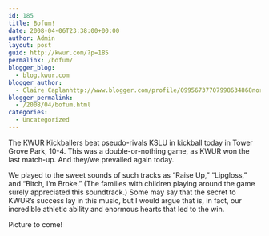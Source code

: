 ```yaml
---
id: 185
title: Bofum!
date: 2008-04-06T23:38:00+00:00
author: Admin
layout: post
guid: http://kwur.com/?p=185
permalink: /bofum/
blogger_blog:
  - blog.kwur.com
blogger_author:
  - Claire Caplanhttp://www.blogger.com/profile/09956737707998634868noreply@blogger.com
blogger_permalink:
  - /2008/04/bofum.html
categories:
  - Uncategorized
---
```

<div class="pf-content">
  <p>
    The KWUR Kickballers beat pseudo-rivals KSLU in kickball today in Tower Grove Park, 10-4. This was a double-or-nothing game, as KWUR won the last match-up. And they/we prevailed again today.
  </p>
  
  <p>
    We played to the sweet sounds of such tracks as &#8220;Raise Up,&#8221; &#8220;Lipgloss,&#8221; and &#8220;Bitch, I&#8217;m Broke.&#8221; (The families with children playing around the game surely appreciated this soundtrack.) Some may say that the secret to KWUR&#8217;s success lay in this music, but I would argue that is, in fact, our incredible athletic ability and enormous hearts that led to the win.
  </p>
  
  <p>
    Picture to come!
  </p>
</div>